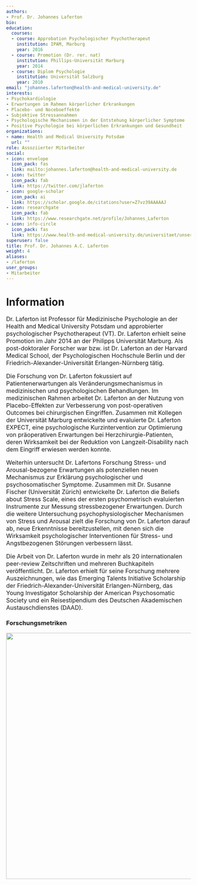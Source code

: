 ```yaml
---
authors:
- Prof. Dr. Johannes Laferton
bio:
education:
  courses:
  - course: Approbation Psychologischer Psychotherapeut
    institution: IPAM, Marburg
    year: 2016
  - course: Promotion (Dr. rer. nat)
    institution: Phillips-Universität Marburg
    year: 2014
  - course: Diplom Psychologie
    institution: Universität Salzburg
    year: 2010
email: "johannes.laferton@health-and-medical-university.de"
interests:
- Psychokardiologie
- Erwartungen im Rahmen körperlicher Erkrankungen
- Placebo- und Noceboeffekte
- Subjektive Stressannahmen
- Psychologische Mechanismen in der Entstehung körperlicher Symptome
- Positive Psychologie bei körperlichen Erkrankungen und Gesundheit
organizations:
- name: Health and Medical University Potsdam
  url: ""
role: Assoziierter Mitarbeiter
social:
- icon: envelope
  icon_pack: fas
  link: mailto:johannes.laferton@health-and-medical-university.de
- icon: twitter
  icon_pack: fab
  link: https://twitter.com/jlaferton
- icon: google-scholar
  icon_pack: ai
  link: https://scholar.google.de/citations?user=Z7vz39AAAAAJ
- icon: researchgate
  icon_pack: fab
  link: https://www.researchgate.net/profile/Johannes_Laferton
- icon: info-circle
  icon_pack: fas
  link: https://www.health-and-medical-university.de/universitaet/unser-team/team-fakultaet-medizin/professoren/prof-dr-johannes-laferton/
superuser: false
title: Prof. Dr. Johannes A.C. Laferton
weight: 4
aliases:
- /laferton
user_groups:
- Mitarbeiter
---
```


# Information

<font size="3">

Dr. Laferton ist Professor für Medizinische Psychologie an der Health and Medical University Potsdam und approbierter psychologischer Psychotherapeut (VT). Dr. Laferton erhielt seine Promotion im Jahr 2014 an der Philipps Universität Marburg. Als post-doktoraler Forscher war bzw. ist Dr. Laferton an der Harvard Medical School, der Psychologischen Hochschule Berlin und der Friedrich-Alexander-Universität Erlangen-Nürnberg tätig.

Die Forschung von Dr. Laferton fokussiert auf Patientenerwartungen als Veränderungsmechanismus in medizinischen und psychologischen Behandlungen. Im medizinischen Rahmen arbeitet Dr. Laferton an der Nutzung von Placebo-Effekten zur Verbesserung von post-operativen Outcomes bei chirurgischen Eingriffen. Zusammen mit Kollegen der Universität Marburg entwickelte und evaluierte Dr. Laferton EXPECT, eine psychologische Kurzintervention zur Optimierung von präoperativen Erwartungen bei Herzchirurgie-Patienten, deren Wirksamkeit bei der Reduktion von Langzeit-Disability nach dem Eingriff erwiesen werden konnte.

Weiterhin untersucht Dr. Lafertons Forschung Stress- und Arousal-bezogene Erwartungen als potenziellen neuen Mechanismus zur Erklärung psychologischer und psychosomatischer Symptome. Zusammen mit Dr. Susanne Fischer (Universität Zürich) entwickelte Dr. Laferton die Beliefs about Stress Scale, eines der ersten psychometrisch evaluierten Instrumente zur Messung stressbezogener Erwartungen. Durch die weitere Untersuchung psychophysiologischer Mechanismen von Stress und Arousal zielt die Forschung von Dr. Laferton darauf ab, neue Erkenntnisse bereitzustellen, mit denen sich die Wirksamkeit psychologischer Interventionen für Stress- und Angstbezogenen Störungen verbessern lässt.

Die Arbeit von Dr. Laferton wurde in mehr als 20 internationalen peer-review Zeitschriften und mehreren Buchkapiteln veröffentlicht. Dr. Laferton erhielt für seine Forschung mehrere Auszeichnungen, wie das Emerging Talents Initiative Scholarship der Friedrich-Alexander-Universität Erlangen-Nürnberg, das Young Investigator Scholarship der American Psychosomatic Society und ein Reisestipendium des Deutschen Akademischen Austauschdienstes (DAAD).


</font>


### Forschungsmetriken

<img src="/de/authors/laferton/_index_files/figure-html/unnamed-chunk-1-1.png" width="672" />
